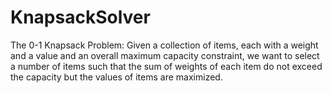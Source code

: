 # KnapsackSolver

The 0-1 Knapsack Problem:
Given a collection of items, each with a weight and a value and an overall maximum capacity constraint, we want to select a number of items such that the sum of weights of each item do not exceed the capacity but the values of items are maximized. 
